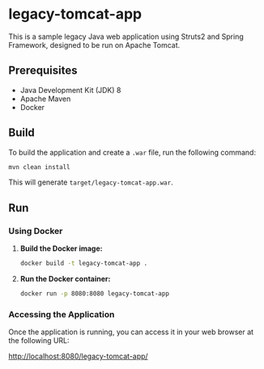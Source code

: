 # legacy-tomcat-app

This is a sample legacy Java web application using Struts2 and Spring Framework, designed to be run on Apache Tomcat.

## Prerequisites

*   Java Development Kit (JDK) 8
*   Apache Maven
*   Docker

## Build

To build the application and create a `.war` file, run the following command:

```sh
mvn clean install
```

This will generate `target/legacy-tomcat-app.war`.

## Run

### Using Docker

1.  **Build the Docker image:**

    ```sh
    docker build -t legacy-tomcat-app .
    ```

2.  **Run the Docker container:**

    ```sh
    docker run -p 8080:8080 legacy-tomcat-app
    ```

### Accessing the Application

Once the application is running, you can access it in your web browser at the following URL:

[http://localhost:8080/legacy-tomcat-app/](http://localhost:8080/legacy-tomcat-app/)

